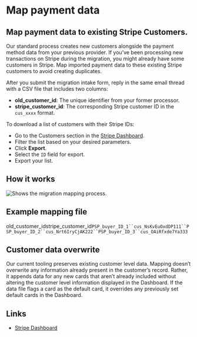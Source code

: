 # Map payment data

## Map payment data to existing Stripe Customers.

Our standard process creates new customers alongside the payment method data
from your previous provider. If you’ve been processing new transactions on
Stripe during the migration, you might already have some customers in Stripe.
Map imported payment data to these existing Stripe customers to avoid creating
duplicates.

After you submit the migration intake form, reply in the same email thread with
a CSV file that includes two columns:

- **old_customer_id**: The unique identifier from your former processor.
- **stripe_customer_id**: The corresponding Stripe customer ID in the `cus_xxxx`
format.

To download a list of customers with their Stripe IDs:

- Go to the Customers section in the [Stripe
Dashboard](https://dashboard.stripe.com/customers).
- Filter the list based on your desired parameters.
- Click **Export**.
- Select the `ID` field for export.
- Export your list.

## How it works

![Shows the migration mapping
process.](https://b.stripecdn.com/docs-statics-srv/assets/dm-mapping.5205a45bfb84e031c593db5525349ce2.jpg)

## Example mapping file

old_customer_idstripe_customer_id`PSP_buyer_ID_1``cus_NsKvEuOxdDP111``PSP_buyer_ID_2``cus_Nrt6IryCjAK222``PSP_buyer_ID_3``cus_OAiRfxde7Ya333`
## Customer data overwrite

Our current tooling preserves existing customer level data. Mapping doesn’t
overwrite any information already present in the customer’s record. Rather, it
appends data for any new cards that aren’t already included without altering the
customer level information displayed in the Dashboard. If the data file flags a
card as the default card, it overrides any previously set default cards in the
Dashboard.

## Links

- [Stripe Dashboard](https://dashboard.stripe.com/customers)